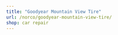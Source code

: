 ```yaml
---
title: "Goodyear Mountain View Tire"
url: /norco/goodyear-mountain-view-tire/
shop: car repair
---
```

